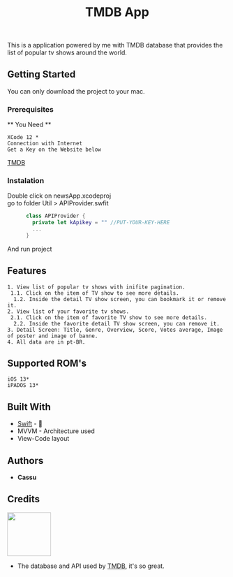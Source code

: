 <h1 align="center"> TMDB App </h1> <br>

This is a application powered by me with TMDB database that provides the list of popular tv shows around the world.

## Getting Started

You can only download the project to your mac.

### Prerequisites

** You Need **

```
XCode 12 *
Connection with Internet 
Get a Key on the Website below
```
[TMDB](https://www.themoviedb.org/documentation/api)

### Instalation

Double click on newsApp.xcodeproj<br>
go to folder Util > APIProvider.swfit

```swift
      class APIProvider {
        private let kApikey = "" //PUT-YOUR-KEY-HERE
        ...
      }
```

And run project

## Features

```
1. View list of popular tv shows with inifite pagination.
 1.1. Click on the item of TV show to see more details.
  1.2. Inside the detail TV show screen, you can bookmark it or remove it.
2. View list of your favorite tv shows.
 2.1. Click on the item of favorite TV show to see more details.
  2.2. Inside the favorite detail TV show screen, you can remove it.
3. Detail Screen: Title, Genre, Overview, Score, Votes average, Image of poster and image of banne.
4. All data are in pt-BR.
```

## Supported ROM's 

```
iOS 13*
iPADOS 13*
```

## Built With

* [Swift](https://swift.org) - 
*  MVVM - Architecture used
*  View-Code layout

## Authors

* **Cassu**


## Credits
<code><img height="100" src="https://www.themoviedb.org/assets/2/v4/logos/v2/blue_long_2-9665a76b1ae401a510ec1e0ca40ddcb3b0cfe45f1d51b77a308fea0845885648.svg"></code>
* The database and API used by [TMDB](https://www.themoviedb.org/), it's so great.
